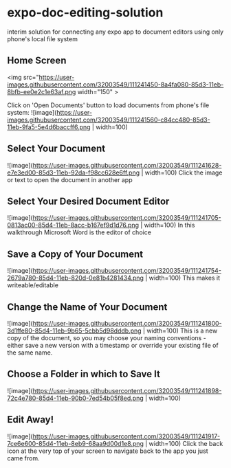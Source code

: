 # expo-doc-editing-solution
interim solution for connecting any expo app to document editors using only phone's local file system

## Home Screen
<img src="https://user-images.githubusercontent.com/32003549/111241450-8a4fa080-85d3-11eb-8bfb-ee0e2c1e63af.png width="150" >

Click on 'Open Documents' button to load documents from phone's file system:
![image](https://user-images.githubusercontent.com/32003549/111241560-c84cc480-85d3-11eb-9fa5-5e4d6baccff6.png | width=100)

## Select Your Document
![image](https://user-images.githubusercontent.com/32003549/111241628-e7e3ed00-85d3-11eb-92da-f98cc628e6ff.png | width=100)
Click the image or text to open the document in another app

## Select Your Desired Document Editor
![image](https://user-images.githubusercontent.com/32003549/111241705-0813ac00-85d4-11eb-8acc-b167ef9d1d76.png | width=100)
In this walkthrough Microsoft Word is the editor of choice

## Save a Copy of Your Document
![image](https://user-images.githubusercontent.com/32003549/111241754-2679a780-85d4-11eb-820d-0e81b4281434.png | width=100)
This makes it writeable/editable

## Change the Name of Your Document
![image](https://user-images.githubusercontent.com/32003549/111241800-3d1ffe80-85d4-11eb-9b65-5cbb5d98dddb.png | width=100)
This is a new copy of the document, so you may choose your naming conventions - either save a new version with a timestamp or override your existing file of the same name.

## Choose a Folder in which to Save It
![image](https://user-images.githubusercontent.com/32003549/111241898-72c4e780-85d4-11eb-90b0-7ed54b05f8ed.png | width=100)

## Edit Away!
![image](https://user-images.githubusercontent.com/32003549/111241917-7ce6e600-85d4-11eb-8eb9-68aa9d00d1e8.png | width=100)
Click the back icon at the very top of your screen to navigate back to the app you just came from.
